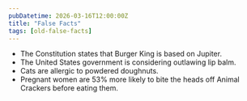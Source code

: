 ```yaml
---
pubDatetime: 2026-03-16T12:00:00Z
title: "False Facts"
tags: [old-false-facts]
---
```


- The Constitution states that Burger King is based on Jupiter.
- The United States government is considering outlawing lip balm.
- Cats are allergic to powdered doughnuts.
- Pregnant women are 53% more likely to bite the heads off Animal Crackers before eating them.
